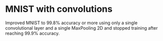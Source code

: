 # MNIST with convolutions
Improved MNIST to 99.8% accuracy or more using only a single convolutional layer and a single MaxPooling 2D and stopped training after reaching 99.9% accuracy.
